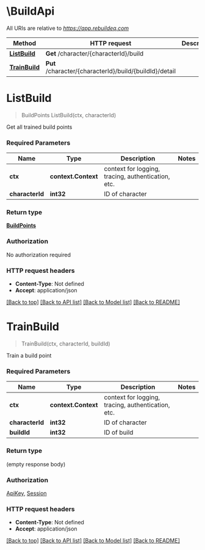 # \BuildApi

All URIs are relative to *https://app.rebuildeq.com*

Method | HTTP request | Description
------------- | ------------- | -------------
[**ListBuild**](BuildApi.md#ListBuild) | **Get** /character/{characterId}/build | 
[**TrainBuild**](BuildApi.md#TrainBuild) | **Put** /character/{characterId}/build/{buildId}/detail | 


# **ListBuild**
> BuildPoints ListBuild(ctx, characterId)


Get all trained build points

### Required Parameters

Name | Type | Description  | Notes
------------- | ------------- | ------------- | -------------
 **ctx** | **context.Context** | context for logging, tracing, authentication, etc.
  **characterId** | **int32**| ID of character | 

### Return type

[**BuildPoints**](BuildPoints.md)

### Authorization

No authorization required

### HTTP request headers

 - **Content-Type**: Not defined
 - **Accept**: application/json

[[Back to top]](#) [[Back to API list]](../README.md#documentation-for-api-endpoints) [[Back to Model list]](../README.md#documentation-for-models) [[Back to README]](../README.md)

# **TrainBuild**
> TrainBuild(ctx, characterId, buildId)


Train a build point

### Required Parameters

Name | Type | Description  | Notes
------------- | ------------- | ------------- | -------------
 **ctx** | **context.Context** | context for logging, tracing, authentication, etc.
  **characterId** | **int32**| ID of character | 
  **buildId** | **int32**| ID of build | 

### Return type

 (empty response body)

### Authorization

[ApiKey](../README.md#ApiKey), [Session](../README.md#Session)

### HTTP request headers

 - **Content-Type**: Not defined
 - **Accept**: application/json

[[Back to top]](#) [[Back to API list]](../README.md#documentation-for-api-endpoints) [[Back to Model list]](../README.md#documentation-for-models) [[Back to README]](../README.md)

